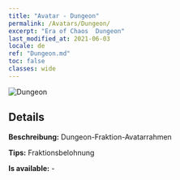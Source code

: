 ```yaml
---
title: "Avatar - Dungeon"
permalink: /Avatars/Dungeon/
excerpt: "Era of Chaos  Dungeon"
last_modified_at: 2021-06-03
locale: de
ref: "Dungeon.md"
toc: false
classes: wide
---
```

 ![Dungeon](/images/a/avatarFrame_45.png)

## Details

 **Beschreibung:** Dungeon-Fraktion-Avatarrahmen 

 **Tips:** Fraktionsbelohnung 

 **Is available:**  - 

